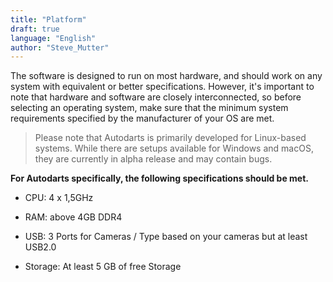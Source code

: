 ```yaml
---
title: "Platform"
draft: true
language: "English"
author: "Steve_Mutter"
---
```



[comment]: <> (Fact Check)


The software is designed to run on most hardware, and should work on any system with equivalent or better specifications. 
However, it's important to note that hardware and software are closely interconnected, so before selecting an operating system, 
make sure that the minimum system requirements specified by the manufacturer of your OS are met. 

> Please note that Autodarts is primarily developed for Linux-based systems. While there are setups available for Windows and macOS, they are currently in alpha release and may contain bugs.

**For Autodarts specifically, the following specifications should be met.**

+ CPU: 4 x 1,5GHz

+ RAM: above 4GB DDR4

+ USB: 3 Ports for Cameras / Type based on your cameras but at least USB2.0

+ Storage: At least 5 GB of free Storage


